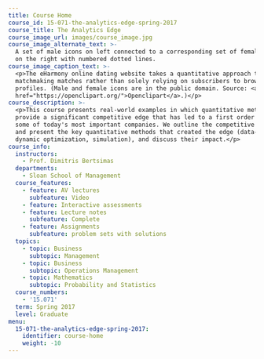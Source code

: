 ```yaml
---
title: Course Home
course_id: 15-071-the-analytics-edge-spring-2017
course_title: The Analytics Edge
course_image_url: images/course_image.jpg
course_image_alternate_text: >-
  A set of male icons on left connected to a corresponding set of female icons
  on the right with numbered dotted lines.
course_image_caption_text: >-
  <p>The eHarmony online dating website takes a quantitative approach to
  matchmaking matches rather than solely relying on subscribers to browse
  profiles. (Male and female icons are in the public domain. Source: <a
  href="https://openclipart.org/">Openclipart</a>.)</p>
course_description: >-
  <p>This course presents real-world examples in which quantitative methods
  provide a significant competitive edge that has led to a first order impact on
  some of today's most important companies. We outline the competitive landscape
  and present the key quantitative methods that created the edge (data-mining,
  dynamic optimization, simulation), and discuss their impact.</p>
course_info:
  instructors:
    - Prof. Dimitris Bertsimas
  departments:
    - Sloan School of Management
  course_features:
    - feature: AV lectures
      subfeature: Video
    - feature: Interactive assessments
    - feature: Lecture notes
      subfeature: Complete
    - feature: Assignments
      subfeature: problem sets with solutions
  topics:
    - topic: Business
      subtopic: Management
    - topic: Business
      subtopic: Operations Management
    - topic: Mathematics
      subtopic: Probability and Statistics
  course_numbers:
    - '15.071'
  term: Spring 2017
  level: Graduate
menu:
  15-071-the-analytics-edge-spring-2017:
    identifier: course-home
    weight: -10
---
```

